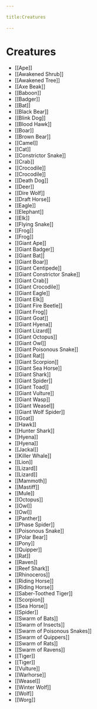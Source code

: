 --- 
title:Creatures 
---
# Creatures
- [[Ape]]
- [[Awakened Shrub]]
- [[Awakened Tree]]
- [[Axe Beak]]
- [[Baboon]]
- [[Badger]]
- [[Bat]]
- [[Black Bear]]
- [[Blink Dog]]
- [[Blood Hawk]]
- [[Boar]]
- [[Brown Bear]]
- [[Camel]]
- [[Cat]]
- [[Constrictor Snake]]
- [[Crab]]
- [[Crocodile]]
- [[Crocodile]]
- [[Death Dog]]
- [[Deer]]
- [[Dire Wolf]]
- [[Draft Horse]]
- [[Eagle]]
- [[Elephant]]
- [[Elk]]
- [[Flying Snake]]
- [[Frog]]
- [[Frog]]
- [[Giant Ape]]
- [[Giant Badger]]
- [[Giant Bat]]
- [[Giant Boar]]
- [[Giant Centipede]]
- [[Giant Constrictor Snake]]
- [[Giant Crab]]
- [[Giant Crocodile]]
- [[Giant Eagle]]
- [[Giant Elk]]
- [[Giant Fire Beetle]]
- [[Giant Frog]]
- [[Giant Goat]]
- [[Giant Hyena]]
- [[Giant Lizard]]
- [[Giant Octopus]]
- [[Giant Owl]]
- [[Giant Poisonous Snake]]
- [[Giant Rat]]
- [[Giant Scorpion]]
- [[Giant Sea Horse]]
- [[Giant Shark]]
- [[Giant Spider]]
- [[Giant Toad]]
- [[Giant Vulture]]
- [[Giant Wasp]]
- [[Giant Weasel]]
- [[Giant Wolf Spider]]
- [[Goat]]
- [[Hawk]]
- [[Hunter Shark]]
- [[Hyena]]
- [[Hyena]]
- [[Jackal]]
- [[Killer Whale]]
- [[Lion]]
- [[Lizard]]
- [[Lizard]]
- [[Mammoth]]
- [[Mastiff]]
- [[Mule]]
- [[Octopus]]
- [[Owl]]
- [[Owl]]
- [[Panther]]
- [[Phase Spider]]
- [[Poisonous Snake]]
- [[Polar Bear]]
- [[Pony]]
- [[Quipper]]
- [[Rat]]
- [[Raven]]
- [[Reef Shark]]
- [[Rhinoceros]]
- [[Riding Horse]]
- [[Riding Horse]]
- [[Saber-Toothed Tiger]]
- [[Scorpion]]
- [[Sea Horse]]
- [[Spider]]
- [[Swarm of Bats]]
- [[Swarm of Insects]]
- [[Swarm of Poisonous Snakes]]
- [[Swarm of Quippers]]
- [[Swarm of Rats]]
- [[Swarm of Ravens]]
- [[Tiger]]
- [[Tiger]]
- [[Vulture]]
- [[Warhorse]]
- [[Weasel]]
- [[Winter Wolf]]
- [[Wolf]]
- [[Worg]]
